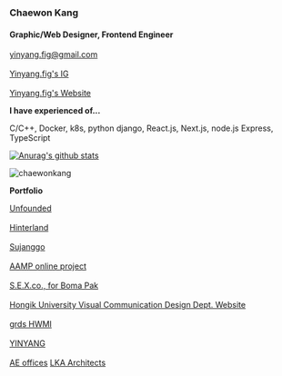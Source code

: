 ### Chaewon Kang
#### Graphic/Web Designer, Frontend Engineer

yinyang.fig@gmail.com
<br></br> [Yinyang.fig's IG](https://instagram.com/yinyang.fig)
<br></br> [Yinyang.fig's Website](https://yin-yang.work)


**I have experienced of...**

C/C++, Docker, k8s, python django, React.js, Next.js, node.js Express, TypeScript

[![Anurag's github stats](https://github-readme-stats.vercel.app/api?username=chaewonkang&show_icons=true&theme=vue)](https://github.com/anuraghazra/github-readme-stats)

<p><img align="center" src="https://github-readme-stats.vercel.app/api/top-langs?username=chaewonkang&show_icons=true&locale=en&layout=compact" alt="chaewonkang" /></p>

**Portfolio**

[Unfounded](https://areyoulost.xyz) <br></br>
[Hinterland](https://hinterland.kr) <br></br>
[Sujanggo](https://sujanggo.com) <br></br>
[AAMP online project](https://becominglocal.a-amp.org) <br></br>
[S.E.X.co., for Boma Pak](https://s-e-x-co.com) <br></br>
[Hongik University Visual Communication Design Dept. Website](https://sidi.hongik.ac.kr) <br></br>
[grds HWMI](https://hwmi.grds.com) <br></br>
[YINYANG](https://yin-yang.work) <br></br>
[AE offices](https://aeoffices.com)
[LKA Architects](https://leehongkim.com)

